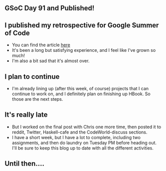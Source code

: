 ## GSoC Day 91 and Published!

## I published my retrospective for Google Summer of Code
- You can find the article [here](https://medium.com/@krystal.maughan/breaking-the-space-time-barrier-with-haskell-time-traveling-and-debugging-in-codeworld-a-google-e87894dd43d7)
- It's been a long but satisfying experience, and I feel like I've grown so much!
- I'm also a bit sad that it's almost over. 

## I plan to continue
- I'm already lining up (after this week, of course) projects that I can continue to work on,
  and I definitely plan on finishing up HBook. So those are the next steps.

## It's really late
- But I worked on the final post with Chris one more time, then posted it to reddit, Twitter, 
  Haskell-cafe and the CodeWorld-discuss sections. 
- I have a short week, but I have a lot to complete, including two assignments, and then
  do laundry on Tuesday PM before heading out. I'll be sure to keep this blog up to date
  with all the different activities. 
  
## Until then....
